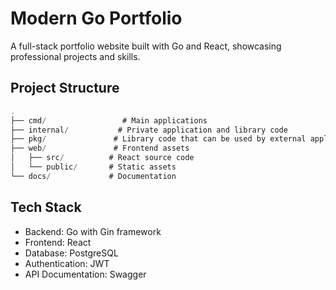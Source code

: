# Modern Go Portfolio

A full-stack portfolio website built with Go and React, showcasing professional projects and skills.

## Project Structure
```go
.
├── cmd/                 # Main applications
├── internal/           # Private application and library code
├── pkg/               # Library code that can be used by external applications
├── web/               # Frontend assets
│   ├── src/          # React source code
│   └── public/       # Static assets
└── docs/             # Documentation
```

## Tech Stack
- Backend: Go with Gin framework
- Frontend: React
- Database: PostgreSQL
- Authentication: JWT
- API Documentation: Swagger

